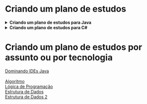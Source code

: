# Criando um plano de estudos

<!-- Criando um plano de estudos para Java -->
<details>
    <summary><strong>Criando um plano de estudos para Java</strong></summary>
    <br />
    <div align="left">
        <!-- Básico - Conhecendo a Linguagem de Programação Java -->
        <table border=1>
            <tr>
                <th colspan="3"><a href="https://web.dio.me/coding/desafios-java-aceleracao-global-dev-21-gft/algorithm/fibonacci-facil?back=/tests/d32632f6-a3f6-4081-a64b-6397e9d02f15">Básico</a></th>
            </tr>
            <tr>
                <th colspan="3">Básico - Conhecendo a Linguagem de Programação Java</th>
            </tr>
            <tr>
                <th>Curso</th>
                <th>Código</th>
                <th>Status</th>
            </tr>
            <tr>
                <td><a href="https://web.dio.me/course/introducao-a-plataforma-java/learning/cdc0426c-9371-4af8-aaf0-23fffca6218f?back=/track/orange-tech-backend&tab=undefined&moduleId=undefined">Introdução à Plataforma Java - Introdução e Objetivos</a></td>
                <td><a href="#">Código</a></td>
                <td align="center">✔️</td>
            </tr>
            <tr>
                <td><a href="https://web.dio.me/course/ambiente-de-desenvolvimento-java/learning/c88e693f-67ca-4885-a1d1-0069da2aef10?back=/track/orange-tech-backend&tab=undefined&moduleId=undefined">Ambiente de Desenvolvimento Java - Introdução a IDEs</a></td>
                <td><a href="#">Código</a></td>
                <td align="center">✔️</td>
            </tr>
            <tr>
                <td><a href="https://web.dio.me/course/aprendendo-a-sintaxe-java/learning/f7af647f-d6ef-4663-8a3c-1f63129ee55f?back=/track/orange-tech-backend&tab=undefined&moduleId=undefined">Aprendendo a Sintaxe Java - Introdução</a></td>
                <td><a href="#">Código</a></td>
                <td align="center">✔️</td>
            </tr>
            <tr>
                <td><a href="https://web.dio.me/course/logica-condicional-e-controle-de-fluxos-em-java/learning/b5616a08-8f2f-4da0-bf9c-0fe384be2b42?back=/track/orange-tech-backend&tab=undefined&moduleId=undefined">Lógica Condicional e Controle de Fluxos em Java</a></td>
                <td><a href="#">Código</a></td>
                <td align="center">✔️</td>
            </tr>
            <tr>
                <td><a href="https://web.dio.me/course/estruturas-de-repeticao-e-arrays-em-java/learning/febaaad5-ea57-4389-a960-2907fa40041c?back=/track/orange-tech-backend&tab=undefined&moduleId=undefined">Estruturas de Repetição e Arrays em Java</a></td>
                <td><a href="#">Código</a></td>
                <td align="center">✔️</td>
            </tr>
            <tr>
                <td> - </td>
                <td><a href="https://github.com/shyoutarou/desafios-DIO/tree/master/Desafios/C%20Sharp/Desafios%20-%20Banco%20Carrefour%20Woman%20Developer/Pol%C3%ADgonos%20Regulares%20Simples">Código</a></td>
                <td align="center">✔️</td>
            </tr>	
            <tr>
                <td> - </td>
                <td><a href="https://github.com/shyoutarou/desafios-DIO/tree/master/Desafios/C%20Sharp/Desafios%20-%20Banco%20Carrefour%20Woman%20Developer/PUM">Código</a></td>
                <td align="center">✔️</td>
            </tr>
            <tr>
                <td> - </td>
                <td><a href="https://github.com/shyoutarou/desafios-DIO/tree/master/Desafios/C%20Sharp/Desafios%20-%20Banco%20Carrefour%20Woman%20Developer/Quadrado%20e%20ao%20Cubo">Código</a></td>
                <td align="center">✔️</td>
            </tr>
            <tr>
                <td> - </td>
                <td><a href="https://github.com/shyoutarou/desafios-DIO/tree/master/Desafios/C%20Sharp/Desafios%20-%20Banco%20Carrefour%20Woman%20Developer/Tabuada">Código</a></td>
                <td align="center">✔️</td>
            </tr>			
        </table>
    </div>
</details>

<!-- Criando um plano de estudos para C# -->
<details>
    <summary><strong>Criando um plano de estudos para C#</strong></summary>
    <br />
    <div align="left">
        <!-- Básico - -->
        <table border=1>
            <tr>
                <th colspan="3"><a href="https://web.dio.me/coding/desafio-aritmetico-em-java/algorithm/acima-da-diagonal-secundaria?back=/track/inter-java-developer">Básico -</a></th>
            </tr>
            <tr>
                <th colspan="3">Básico -</th>
            </tr>
            <tr>
                <th>Desafio</th>
                <th>Solução</th>
                <th>Status</th>
            </tr>
            <tr>
                <td>Abaixo Diagonal Principal</td>
                <td><a href="https://github.com/shyoutarou/desafios-DIO/tree/master/Desafios/Java/Desafio%20Aritm%C3%A9tico%20em%20Java/Abaixo%20Diagonal%20Principal">Código</a></td>
                <td align="center">✔️</td>
            </tr>
            <tr>
                <td>Abaixo Diagonal Secundaria</td>
                <td><a href="https://github.com/shyoutarou/desafios-DIO/tree/master/Desafios/Java/Desafio%20Aritm%C3%A9tico%20em%20Java/Abaixo%20Diagonal%20Secundaria">Código</a></td>
                <td align="center">✔️</td>
            </tr>
            <tr>
                <td>Acima Diagonal Secundaria</td>
                <td><a href="https://github.com/shyoutarou/desafios-DIO/tree/master/Desafios/Java/Desafio%20Aritm%C3%A9tico%20em%20Java/Acima%20Diagonal%20Secundaria">Código</a></td>
                <td align="center">✔️</td>
            </tr>                               
        </table>  
    </div>
</details>

# Criando um plano de estudos por assunto ou por tecnologia

<a href="https://web.dio.me/course/dominando-ides-java/learning/b0f1ae39-6af7-4a2c-8fc2-c73ae8463c84">Dominando IDEs Java</a><br /><br />
<a href="#">Algoritmo</a><br />
<a href="https://web.dio.me/course/logica-de-programacao-essencial-1/learning/e667ddc6-ca15-4f37-9291-dea944593898">Lógica de Programação</a><br />
<a href="https://web.dio.me/course/estrutura-de-dados-em-java/learning/f5a9837e-ec31-4bca-bc6f-338450c076f7">Estrutura de Dados</a><br />
<a href="https://web.dio.me/course/aprenda-o-que-sao-estrutura-de-dados-e-algoritmos/learning/a99f9576-69e9-4187-b3a7-e7ada5e5d6ad">Estrutura de Dados 2</a><br />

